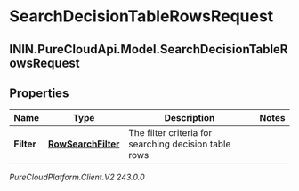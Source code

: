 # SearchDecisionTableRowsRequest

## ININ.PureCloudApi.Model.SearchDecisionTableRowsRequest

## Properties

|Name | Type | Description | Notes|
|------------ | ------------- | ------------- | -------------|
| **Filter** | [**RowSearchFilter**](RowSearchFilter) | The filter criteria for searching decision table rows | |



_PureCloudPlatform.Client.V2 243.0.0_
